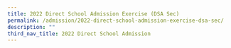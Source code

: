 ```yaml
---
title: 2022 Direct School Admission Exercise (DSA Sec)
permalink: /admission/2022-direct-school-admission-exercise-dsa-sec/
description: ""
third_nav_title: 2022 Direct School Admission
---
```

